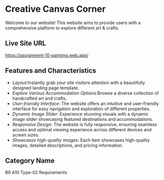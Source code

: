 # Creative Canvas Corner

Welcome to our website! This website aims to provide users with a comprehensive platform to explore different art & crafts.

## Live Site URL
https://assignment-10-painting.web.app/

## Features and Characteristics
- *Layout*:Instantly grab your site visitors attention with a beautifully designed landing page template.
- *Explore Various Accommodation Options*:Browse a diverse collection of handcrafted art and crafts.
- *User-friendly Interface*: The website offers an intuitive and user-friendly interface for easy navigation and exploration of different properties.
- *Dynamic Image Slider*: Experience stunning visuals with a dynamic image slider showcasing featured destinations and accommodations.
- *Responsive Design*: The website is fully responsive, ensuring seamless access and optimal viewing experience across different devices and screen sizes.
- *Showcases high-quality images*: Each item showcases high-quality images, detailed descriptions, and pricing information.

## Category Name
B9 A10 Type-02 Requirements
